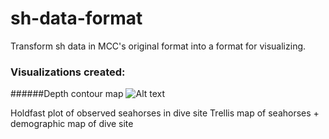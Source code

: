 sh-data-format
==============

Transform sh data in MCC's original format into a format for visualizing.

### Visualizations created:
######Depth contour map
![Alt text](https://cloud.githubusercontent.com/assets/6819378/6542273/c26d410e-c4c1-11e4-86dc-bffe64ade5d5.jpg)

Holdfast plot of observed seahorses in dive site
Trellis map of seahorses + demographic map of dive site
